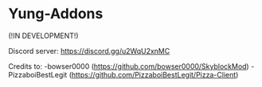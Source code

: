 # Yung-Addons

(!IN DEVELOPMENT!)

Discord server: https://discord.gg/u2WqU2xnMC

Credits to:
-bowser0000 (https://github.com/bowser0000/SkyblockMod)
-PizzaboiBestLegit (https://github.com/PizzaboiBestLegit/Pizza-Client)
